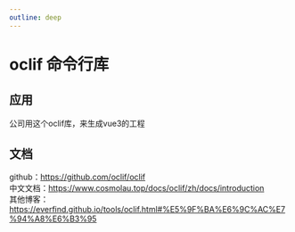 ```yaml
---
outline: deep
---
```


# oclif 命令行库
## 应用
公司用这个oclif库，来生成vue3的工程

## 文档
github：https://github.com/oclif/oclif  
中文文档：https://www.cosmolau.top/docs/oclif/zh/docs/introduction  
其他博客：https://everfind.github.io/tools/oclif.html#%E5%9F%BA%E6%9C%AC%E7%94%A8%E6%B3%95  